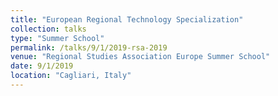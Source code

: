 ```yaml
---
title: "European Regional Technology Specialization"
collection: talks
type: "Summer School"
permalink: /talks/9/1/2019-rsa-2019
venue: "Regional Studies Association Europe Summer School"
date: 9/1/2019
location: "Cagliari, Italy"
---
```

